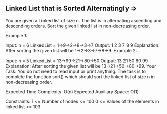 Linked List that is Sorted Alternatingly  =>
----------------------------------------


You are given a Linked list of size n. The list is in alternating ascending and descending orders. Sort the given linked list in non-decreasing order.

Example 1:

Input:
n = 6
LinkedList = 1->9->2->8->3->7
Output: 1 2 3 7 8 9
Explanation: 
After sorting the given list will be 1->2->3->7->8->9.
Example 2:

Input:
n = 5
LinkedList = 13->99->21->80->50
Output: 13 21 50 80 99
Explanation:
After sorting the given list will be 13->21->50->80->99.
Your Task:
You do not need to read input or print anything. The task is to complete the function sort() which should sort the linked list of size n in non-decreasing order. 

Expected Time Complexity: O(n)
Expected Auxiliary Space: O(1)

Constraints:
1 <= Number of nodes <= 100
0 <= Values of the elements in linked list <= 103

